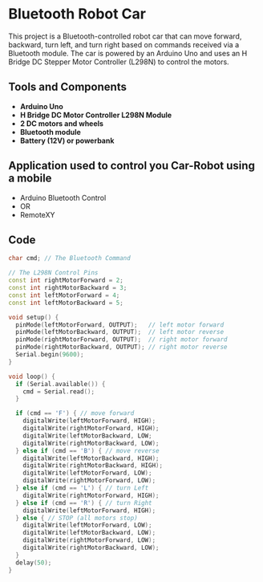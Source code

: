 # Bluetooth Robot Car

This project is a Bluetooth-controlled robot car that can move forward, backward, turn left, and turn right based on commands received via a Bluetooth module. The car is powered by an Arduino Uno and uses an H Bridge DC Stepper Motor Controller (L298N) to control the motors.

## Tools and Components

- **Arduino Uno**
- **H Bridge DC Motor Controller L298N Module**
- **2 DC motors and wheels**
- **Bluetooth module**
- **Battery (12V) or powerbank**

## Application used to control you Car-Robot using a mobile
- Arduino Bluetooth  Control
- OR
- RemoteXY

## Code

```cpp
char cmd; // The Bluetooth Command

// The L298N Control Pins
const int rightMotorForward = 2;
const int rightMotorBackward = 3;
const int leftMotorForward = 4;
const int leftMotorBackward = 5;

void setup() {
  pinMode(leftMotorForward, OUTPUT);   // left motor forward
  pinMode(leftMotorBackward, OUTPUT);  // left motor reverse
  pinMode(rightMotorForward, OUTPUT);  // right motor forward
  pinMode(rightMotorBackward, OUTPUT); // right motor reverse
  Serial.begin(9600);
}

void loop() {
  if (Serial.available()) {
    cmd = Serial.read();
  }

  if (cmd == 'F') { // move forward
    digitalWrite(leftMotorForward, HIGH);
    digitalWrite(rightMotorForward, HIGH);
    digitalWrite(leftMotorBackward, LOW;
    digitalWrite(rightMotorBackward, LOW);
  } else if (cmd == 'B') { // move reverse
    digitalWrite(leftMotorBackward, HIGH);
    digitalWrite(rightMotorBackward, HIGH);
    digitalWrite(leftMotorForward, LOW);
    digitalWrite(rightMotorForward, LOW);
  } else if (cmd == 'L') { // turn Left
    digitalWrite(rightMotorForward, HIGH);
  } else if (cmd == 'R') { // turn Right
    digitalWrite(leftMotorForward, HIGH);
  } else { // STOP (all motors stop)
    digitalWrite(leftMotorForward, LOW);
    digitalWrite(leftMotorBackward, LOW);
    digitalWrite(rightMotorForward, LOW);
    digitalWrite(rightMotorBackward, LOW);
  }
  delay(50);
}
